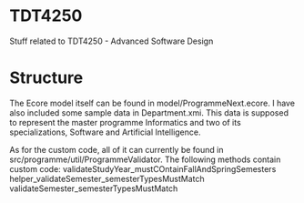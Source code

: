 # TDT4250
Stuff related to TDT4250 - Advanced Software Design

# Structure

The Ecore model itself can be found in model/ProgrammeNext.ecore.
I have also included some sample data in Department.xmi. This data is supposed to represent the master programme Informatics and two of
its specializations, Software and Artificial Intelligence.

As for the custom code, all of it can currently be found in src/programme/util/ProgrammeValidator. The following methods contain custom code:
validateStudyYear_mustCOntainFallAndSpringSemesters
helper_validateSemester_semesterTypesMustMatch
validateSemester_semesterTypesMustMatch
